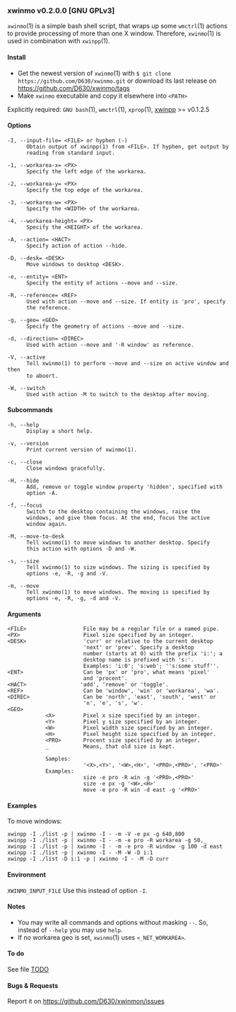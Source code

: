 ### xwinmo v0.2.0.0 [GNU GPLv3]

`xwinmo`(1) is a simple bash shell script, that wraps up some `wmctrl`(1) actions to provide processing of more than one X window. Therefore, `xwinmo`(1) is used in combination with `xwinpp`(1).

#### Install

* Get the newest version of `xwinmo`(1) with `$ git clone https://github.com/D630/xwinmo.git` or
  download its last release on https://github.com/D630/xwinmo/tags
* Make `xwinmo` executable and copy it elsewhere into `<PATH>`

Explicitly required:
`GNU bash`(1), `wmctrl`(1), `xprop`(1), [xwinpp](https://github.com/D630/xwinpp) >= v0.1.2.5

#### Options

```
-I, --input-file= <FILE> or hyphen (-)
      Obtain output of xwinpp(1) from <FILE>. If hyphen, get output by
      reading from standard input.

-1, --workarea-x= <PX>
      Specify the left edge of the workarea.

-2, --workarea-y= <PX>
      Specify the top edge of the workarea.

-3, --workarea-w= <PX>
      Specify the <WIDTH> of the workarea.

-4, --workarea-height= <PX>
      Specify the <HEIGHT> of the workarea.

-A, --action= <HACT>
      Specify action of action --hide.

-D, --desk= <DESK>
      Move windows to desktop <DESK>.

-e, --entity= <ENT>
      Specify the entity of actions --move and --size.

-R, --reference= <REF>
      Used with action --move and --size. If entity is 'pro', specify
      the reference.

-g, --geo= <GEO>
      Specify the geometry of actions --move and --size.

-d, --direction= <DIREC>
      Used with action --move and '-R window' as reference.

-V, --active
      Tell xwinmo(1) to perform --move and --size on active window and then
      to aboort.

-W, --switch
      Used with action -M to switch to the desktop after moving.
```

#### Subcommands

```
-h, --help
      Display a short help.

-v, --version
      Print current version of xwinmo(1).

-c, --close
      Close windows gracefully.

-H, --hide
      Add, remove or toggle window property 'hidden', specified with
      option -A.

-f, --focus
      Switch to the desktop containing the windows, raise the
      windows, and give them focus. At the end, focus the active
      window again.

-M, --move-to-desk
      Tell xwinmo(1) to move windows to another desktop. Specify
      this action with options -D and -W.

-s, --size
      Tell xwinmo(1) to size windows. The sizing is specified by
      options -e, -R, -g and -V.

-m, --move
      Tell xwinmo(1) to move windows. The moving is specified by
      options -e, -R, -g, -d and -V.
```

#### Arguments

```
<FILE>                  File may be a regular file or a named pipe.
<PX>                    Pixel size specified by an integer.
<DESK>                  'curr' or relative to the current desktop
                        'next' or 'prev'. Specify a desktop
                        number (starts at 0) with the prefix 'i:'; a
                        desktop name is prefixed with 's:'.
                        Examples: 'i:0'; 's:web'; ''s:some stuff''.
<ENT>                   Can be 'px' or 'pro', what means 'pixel'
                        and 'procent'.
<HACT>                 'add', 'remove' or 'toggle'.
<REF>                   Can be 'window', 'win' or 'workarea', 'wa'.
<DIREC>                 Can be 'north', 'east', 'south', 'west' or
                        'n', 'e', 's', 'w'.
<GEO>
            <X>         Pixel x size specified by an integer.
            <Y>         Pixel y size specified by an integer.
            <W>         Pixel width size specified by an integer.
            <H>         Pixel height size specified by an integer.
            <PRO>       Procent size specified by an integer.
            _           Means, that old size is kept.

            Samples:
                        '<X>,<Y>', '<W>,<H>', '<PRO>,<PRO>', '<PRO>'
            Examples:
                        size -e pro -R win -g '<PRO>,<PRO>'
                        size -e px -g '<W>,<H>'
                        move -e pro -R win -d east -g '<PRO>'
```

#### Examples

To move windows:

```
xwinpp -I ./list -p | xwinmo -I - -m -V -e px -g 640,800
xwinpp -I ./list -p | xwinmo -I - -m -e pro -R workarea -g 50,_
xwinpp -I ./list -p | xwinmo -I - -m -e pro -R window -g 100 -d east
xwinpp -I ./list -p | xwinmo -I - -M -W -D i:1
xwinpp -I ./list -D i:1 -p | xwinmo -I - -M -D curr
```

#### Environment

`XWINMO_INPUT_FILE`
Use this instead of option `-I`.

#### Notes

- You may write all commands and options without masking `--`. So,
instead of `--help` you may use `help`.
- If no workarea geo is set, `xwinmo`(1) uses `<_NET_WORKAREA>`.

#### To do

See file [TODO](../master/doc/TODO.md)

#### Bugs & Requests

Report it on https://github.com/D630/xwinmon/issues

